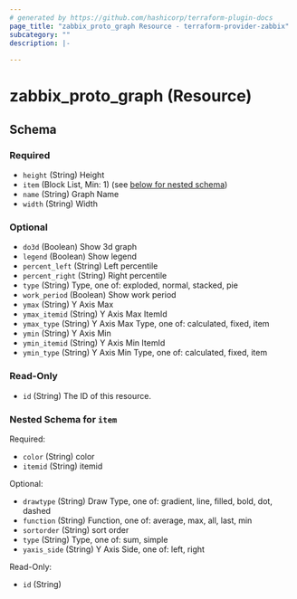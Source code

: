 ```yaml
---
# generated by https://github.com/hashicorp/terraform-plugin-docs
page_title: "zabbix_proto_graph Resource - terraform-provider-zabbix"
subcategory: ""
description: |-
  
---
```


# zabbix_proto_graph (Resource)





<!-- schema generated by tfplugindocs -->
## Schema

### Required

- `height` (String) Height
- `item` (Block List, Min: 1) (see [below for nested schema](#nestedblock--item))
- `name` (String) Graph Name
- `width` (String) Width

### Optional

- `do3d` (Boolean) Show 3d graph
- `legend` (Boolean) Show legend
- `percent_left` (String) Left percentile
- `percent_right` (String) Right percentile
- `type` (String) Type, one of: exploded, normal, stacked, pie
- `work_period` (Boolean) Show work period
- `ymax` (String) Y Axis Max
- `ymax_itemid` (String) Y Axis Max ItemId
- `ymax_type` (String) Y Axis Max Type, one of: calculated, fixed, item
- `ymin` (String) Y Axis Min
- `ymin_itemid` (String) Y Axis Min ItemId
- `ymin_type` (String) Y Axis Min Type, one of: calculated, fixed, item

### Read-Only

- `id` (String) The ID of this resource.

<a id="nestedblock--item"></a>
### Nested Schema for `item`

Required:

- `color` (String) color
- `itemid` (String) itemid

Optional:

- `drawtype` (String) Draw Type, one of: gradient, line, filled, bold, dot, dashed
- `function` (String) Function, one of: average, max, all, last, min
- `sortorder` (String) sort order
- `type` (String) Type, one of: sum, simple
- `yaxis_side` (String) Y Axis Side, one of: left, right

Read-Only:

- `id` (String)

